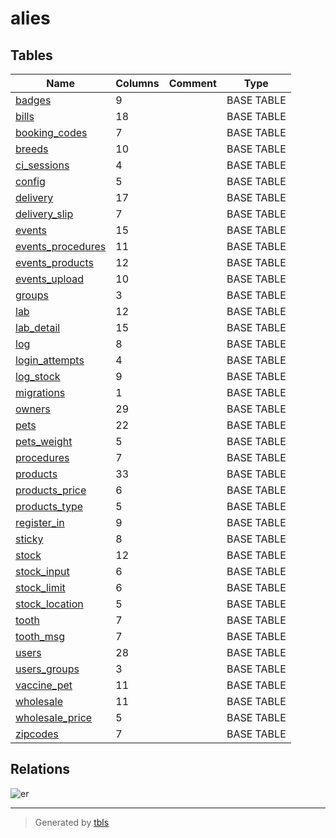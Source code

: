 # alies

## Tables

| Name | Columns | Comment | Type |
| ---- | ------- | ------- | ---- |
| [badges](badges.md) | 9 |  | BASE TABLE |
| [bills](bills.md) | 18 |  | BASE TABLE |
| [booking_codes](booking_codes.md) | 7 |  | BASE TABLE |
| [breeds](breeds.md) | 10 |  | BASE TABLE |
| [ci_sessions](ci_sessions.md) | 4 |  | BASE TABLE |
| [config](config.md) | 5 |  | BASE TABLE |
| [delivery](delivery.md) | 17 |  | BASE TABLE |
| [delivery_slip](delivery_slip.md) | 7 |  | BASE TABLE |
| [events](events.md) | 15 |  | BASE TABLE |
| [events_procedures](events_procedures.md) | 11 |  | BASE TABLE |
| [events_products](events_products.md) | 12 |  | BASE TABLE |
| [events_upload](events_upload.md) | 10 |  | BASE TABLE |
| [groups](groups.md) | 3 |  | BASE TABLE |
| [lab](lab.md) | 12 |  | BASE TABLE |
| [lab_detail](lab_detail.md) | 15 |  | BASE TABLE |
| [log](log.md) | 8 |  | BASE TABLE |
| [login_attempts](login_attempts.md) | 4 |  | BASE TABLE |
| [log_stock](log_stock.md) | 9 |  | BASE TABLE |
| [migrations](migrations.md) | 1 |  | BASE TABLE |
| [owners](owners.md) | 29 |  | BASE TABLE |
| [pets](pets.md) | 22 |  | BASE TABLE |
| [pets_weight](pets_weight.md) | 5 |  | BASE TABLE |
| [procedures](procedures.md) | 7 |  | BASE TABLE |
| [products](products.md) | 33 |  | BASE TABLE |
| [products_price](products_price.md) | 6 |  | BASE TABLE |
| [products_type](products_type.md) | 5 |  | BASE TABLE |
| [register_in](register_in.md) | 9 |  | BASE TABLE |
| [sticky](sticky.md) | 8 |  | BASE TABLE |
| [stock](stock.md) | 12 |  | BASE TABLE |
| [stock_input](stock_input.md) | 6 |  | BASE TABLE |
| [stock_limit](stock_limit.md) | 6 |  | BASE TABLE |
| [stock_location](stock_location.md) | 5 |  | BASE TABLE |
| [tooth](tooth.md) | 7 |  | BASE TABLE |
| [tooth_msg](tooth_msg.md) | 7 |  | BASE TABLE |
| [users](users.md) | 28 |  | BASE TABLE |
| [users_groups](users_groups.md) | 3 |  | BASE TABLE |
| [vaccine_pet](vaccine_pet.md) | 11 |  | BASE TABLE |
| [wholesale](wholesale.md) | 11 |  | BASE TABLE |
| [wholesale_price](wholesale_price.md) | 5 |  | BASE TABLE |
| [zipcodes](zipcodes.md) | 7 |  | BASE TABLE |

## Relations

![er](schema.svg)

---

> Generated by [tbls](https://github.com/k1LoW/tbls)
